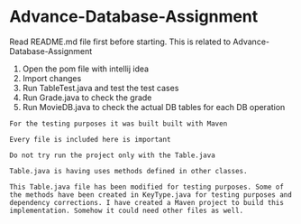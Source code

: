 # Advance-Database-Assignment

Read README.md file first before starting. This is related to Advance-Database-Assignment

1. Open the pom file with intellij idea
2. Import changes
3. Run TableTest.java and test the test cases
4. Run Grade.java to check the grade
5. Run MovieDB.java to check the actual DB tables for each DB operation

```text
For the testing purposes it was built built with Maven
``` 
```text
Every file is included here is important
``` 
```text
Do not try run the project only with the Table.java
``` 
```text
Table.java is having uses methods defined in other classes.
``` 
```text
This Table.java file has been modified for testing purposes. Some of the methods have been created in KeyType.java for testing purposes and dependency corrections. I have created a Maven project to build this implementation. Somehow it could need other files as well.
``` 
